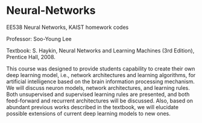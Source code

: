# Neural-Networks
EE538 Neural Networks, KAIST homework codes

Professor: Soo-Young Lee 

Textbook: S. Haykin, Neural Networks and Learning Machines (3rd Edition), Prentice Hall, 2008.

This course was designed to provide students capability to create their own deep learning model, 
i.e., network architectures and learning algorithms, for artificial intelligence based on the brain 
information processing mechanism. We will discuss neuron models, network architectures, and learning 
rules. Both unsupervised and supervised learning rules are presented, and both feed-forward and recurrent 
architectures will be discussed. Also, based on abundant previous works described in the textbook, we 
will elucidate possible extensions of current deep learning models to new ones.



